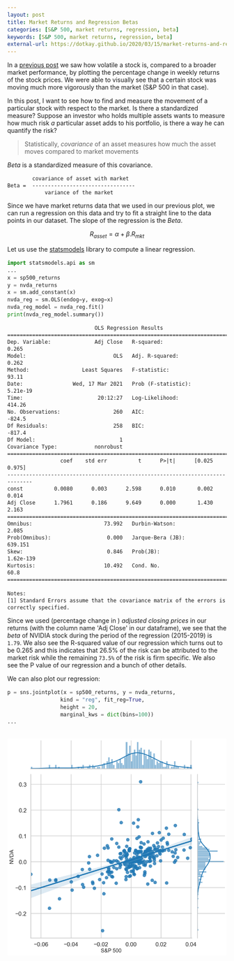 ```yaml
---
layout: post
title: Market Returns and Regression Betas
categories: [S&P 500, market returns, regression, beta]
keywords: [S&P 500, market returns, regression, beta]
external-url: https://dotkay.github.io/2020/03/15/market-returns-and-regression-betas
---
```


In a [previous post](https://dotkay.github.io/2020/03/01/market-returns-and-stocks) we saw how volatile a stock is, compared to a broader market performance, by plotting the percentage change in weekly returns of the stock prices. We were able to visually see that a certain stock was moving much more vigorously than the market (S&P 500 in that case).

In this post, I want to see how to find and measure the movement of a particular stock with respect to the market. Is there a standardized measure? Suppose an investor who holds multiple assets wants to measure how much risk _a_ particular asset adds to his portfolio, is there a way he can quantify the risk?

> Statistically, _covariance_ of an asset measures how much the asset moves compared to market movements

_Beta_ is a standardized measure of this covariance.

```
        covariance of asset with market 
Beta =  ---------------------------------
            variance of the market
```

Since we have market returns data that we used in our previous plot, we can run a regression on this data and try to fit a straight line to the data points in our dataset. The slope of the regression is the _Beta_.

$$ R_{asset} = \alpha + \beta . R_{mkt}$$

Let us use the [statsmodels](https://www.statsmodels.org) library to compute a linear regression.

```python
import statsmodels.api as sm
...
x = sp500_returns
y = nvda_returns
x = sm.add_constant(x)
nvda_reg = sm.OLS(endog=y, exog=x)
nvda_reg_model = nvda_reg.fit()
print(nvda_reg_model.summary())
```

```
                            OLS Regression Results                            
==============================================================================
Dep. Variable:              Adj Close   R-squared:                       0.265
Model:                            OLS   Adj. R-squared:                  0.262
Method:                 Least Squares   F-statistic:                     93.11
Date:                Wed, 17 Mar 2021   Prob (F-statistic):           5.21e-19
Time:                        20:12:27   Log-Likelihood:                 414.26
No. Observations:                 260   AIC:                            -824.5
Df Residuals:                     258   BIC:                            -817.4
Df Model:                           1                                         
Covariance Type:            nonrobust                                         
==============================================================================
                 coef    std err          t      P>|t|      [0.025      0.975]
------------------------------------------------------------------------------
const          0.0080      0.003      2.598      0.010       0.002       0.014
Adj Close      1.7961      0.186      9.649      0.000       1.430       2.163
==============================================================================
Omnibus:                       73.992   Durbin-Watson:                   2.085
Prob(Omnibus):                  0.000   Jarque-Bera (JB):              639.151
Skew:                           0.846   Prob(JB):                    1.62e-139
Kurtosis:                      10.492   Cond. No.                         60.8
==============================================================================

Notes:
[1] Standard Errors assume that the covariance matrix of the errors is correctly specified.
```

Since we used (percentage change in ) _adjusted closing prices_ in our returns (with the column name 'Adj Close' in our dataframe), we see that the _beta_ of NVIDIA stock during the period of the regression (2015-2019) is `1.79`. We also see the R-squared value of our regression which turns out to be 0.265 and this indicates that 26.5% of the risk can be attributed to the market risk while the remaining `73.5%` of the risk is firm specific. We also see the P value of our regression and a bunch of other details.

We can also plot our regression:

```python
p = sns.jointplot(x = sp500_returns, y = nvda_returns,
                 kind = "reg", fit_reg=True,
                 height = 20, 
                 marginal_kws = dict(bins=100))
...
```
<br>
<div class="img_container">
<center><img src="https://raw.githubusercontent.com/dotkay/fin_data_analysis/main/beta.png"></center>
</div>
